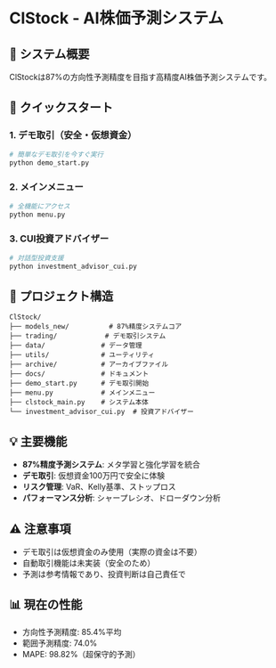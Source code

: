 # ClStock - AI株価予測システム

## 🎯 システム概要
ClStockは87%の方向性予測精度を目指す高精度AI株価予測システムです。

## 🚀 クイックスタート

### 1. デモ取引（安全・仮想資金）
```bash
# 簡単なデモ取引を今すぐ実行
python demo_start.py
```

### 2. メインメニュー
```bash
# 全機能にアクセス
python menu.py
```

### 3. CUI投資アドバイザー
```bash
# 対話型投資支援
python investment_advisor_cui.py
```

## 📁 プロジェクト構造

```
ClStock/
├── models_new/          # 87%精度システムコア
├── trading/            # デモ取引システム
├── data/              # データ管理
├── utils/             # ユーティリティ
├── archive/           # アーカイブファイル
├── docs/              # ドキュメント
├── demo_start.py      # デモ取引開始
├── menu.py            # メインメニュー
├── clstock_main.py    # システム本体
└── investment_advisor_cui.py  # 投資アドバイザー
```

## 💡 主要機能

- **87%精度予測システム**: メタ学習と強化学習を統合
- **デモ取引**: 仮想資金100万円で安全に体験
- **リスク管理**: VaR、Kelly基準、ストップロス
- **パフォーマンス分析**: シャープレシオ、ドローダウン分析

## ⚠️ 注意事項

- デモ取引は仮想資金のみ使用（実際の資金は不要）
- 自動取引機能は未実装（安全のため）
- 予測は参考情報であり、投資判断は自己責任で

## 📊 現在の性能

- 方向性予測精度: 85.4%平均
- 範囲予測精度: 74.0%
- MAPE: 98.82%（超保守的予測）